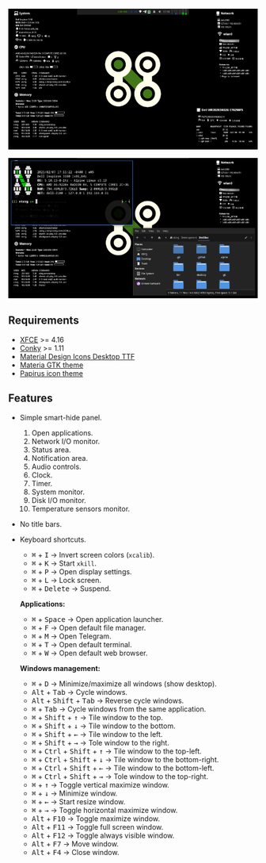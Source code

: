 <p align="center">
  <img src="screenshots/desktop.png"/>
</p>

<p align="center">
  <img src="screenshots/windows.png"/>
</p>

## Requirements

* [XFCE](https://xfce.org) >= 4.16
* [Conky](https://github.com/brndnmtthws/conky) >= 1.11
* [Material Design Icons Desktop TTF](https://github.com/Templarian/MaterialDesign-Font)
* [Materia GTK theme](https://github.com/nana-4/materia-theme)
* [Papirus icon theme](https://git.io/papirus-icon-theme)

## Features

* Simple smart-hide panel.

  1. Open applications.
  2. Network I/O monitor.
  3. Status area.
  4. Notification area.
  5. Audio controls.
  6. Clock.
  7. Timer.
  8. System monitor.
  9. Disk I/O monitor.
  10. Temperature sensors monitor.

* No title bars.

* Keyboard shortcuts.

  * <kbd>⌘</kbd> + <kbd>I</kbd> -> Invert screen colors (`xcalib`).
  * <kbd>⌘</kbd> + <kbd>K</kbd> -> Start `xkill`.
  * <kbd>⌘</kbd> + <kbd>P</kbd> -> Open display settings.
  * <kbd>⌘</kbd> + <kbd>L</kbd> -> Lock screen.
  * <kbd>⌘</kbd> + <kbd>Delete</kbd> -> Suspend.

  **Applications:**

  * <kbd>⌘</kbd> + <kbd>Space</kbd> -> Open application launcher.
  * <kbd>⌘</kbd> + <kbd>F</kbd> -> Open default file manager.
  * <kbd>⌘</kbd> + <kbd>M</kbd> -> Open Telegram.
  * <kbd>⌘</kbd> + <kbd>T</kbd> -> Open default terminal.
  * <kbd>⌘</kbd> + <kbd>W</kbd> -> Open default web browser.

  **Windows management:**

  * <kbd>⌘</kbd> + <kbd>D</kbd> -> Minimize/maximize all windows (show desktop).
  * <kbd>Alt</kbd> + <kbd>Tab</kbd> -> Cycle windows.
  * <kbd>Alt</kbd> + <kbd>Shift</kbd> + <kbd>Tab</kbd> -> Reverse cycle windows.
  * <kbd>⌘</kbd> + <kbd>Tab</kbd> -> Cycle windows from the same application.
  * <kbd>⌘</kbd> + <kbd>Shift</kbd> + <kbd>↑</kbd> -> Tile window to the top.
  * <kbd>⌘</kbd> + <kbd>Shift</kbd> + <kbd>↓</kbd> -> Tile window to the bottom.
  * <kbd>⌘</kbd> + <kbd>Shift</kbd> + <kbd>←</kbd> -> Tile window to the left.
  * <kbd>⌘</kbd> + <kbd>Shift</kbd> + <kbd>→</kbd> -> Tole window to the right.
  * <kbd>⌘</kbd> + <kbd>Ctrl</kbd> + <kbd>Shift</kbd> + <kbd>↑</kbd> -> Tile window to the top-left.
  * <kbd>⌘</kbd> + <kbd>Ctrl</kbd> + <kbd>Shift</kbd> + <kbd>↓</kbd> -> Tile window to the bottom-right.
  * <kbd>⌘</kbd> + <kbd>Ctrl</kbd> + <kbd>Shift</kbd> + <kbd>←</kbd> -> Tile window to the bottom-left.
  * <kbd>⌘</kbd> + <kbd>Ctrl</kbd> + <kbd>Shift</kbd> + <kbd>→</kbd> -> Tole window to the top-right.
  * <kbd>⌘</kbd> + <kbd>↑</kbd> -> Toggle vertical maximize window.
  * <kbd>⌘</kbd> + <kbd>↓</kbd> -> Minimize window.
  * <kbd>⌘</kbd> + <kbd>←</kbd> -> Start resize window.
  * <kbd>⌘</kbd> + <kbd>→</kbd> -> Toggle horizontal maximize window.
  * <kbd>Alt</kbd> + <kbd>F10</kbd> -> Toggle maximize window.
  * <kbd>Alt</kbd> + <kbd>F11</kbd> -> Toggle full screen window.
  * <kbd>Alt</kbd> + <kbd>F12</kbd> -> Toggle always visible window.
  * <kbd>Alt</kbd> + <kbd>F7</kbd> -> Move window.
  * <kbd>Alt</kbd> + <kbd>F4</kbd> -> Close window.

